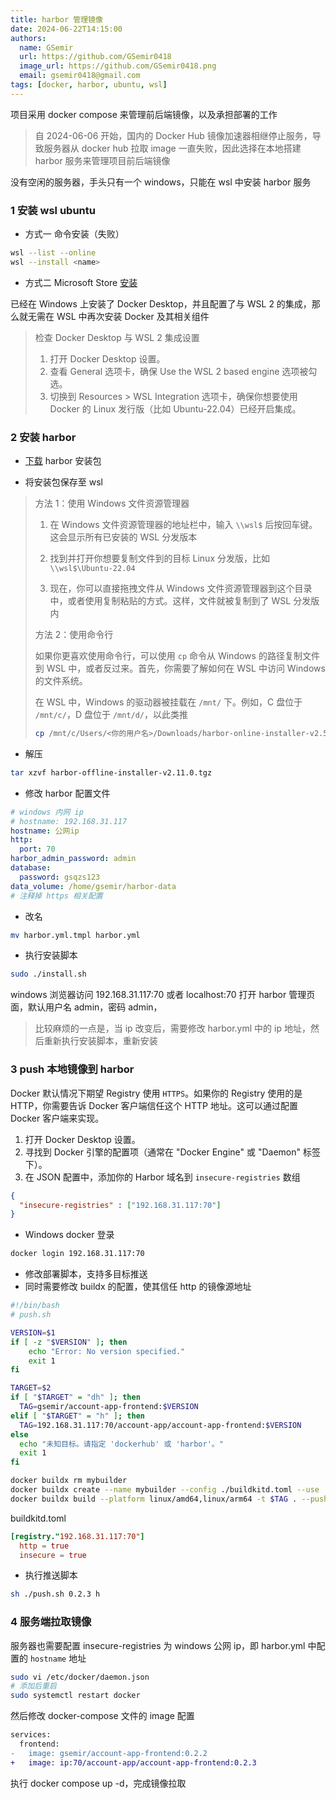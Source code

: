 ```yaml
---
title: harbor 管理镜像
date: 2024-06-22T14:15:00
authors:
  name: GSemir
  url: https://github.com/GSemir0418
  image_url: https://github.com/GSemir0418.png
  email: gsemir0418@gmail.com
tags: [docker, harbor, ubuntu, wsl]
---
```


项目采用 docker compose 来管理前后端镜像，以及承担部署的工作

> 自 2024-06-06 开始，国内的 Docker Hub 镜像加速器相继停止服务，导致服务器从 docker hub 拉取 image 一直失败，因此选择在本地搭建 harbor 服务来管理项目前后端镜像

没有空闲的服务器，手头只有一个 windows，只能在 wsl 中安装 harbor 服务

### 1 安装 wsl ubuntu

- 方式一 命令安装（失败）

```bash
wsl --list --online
wsl --install <name>
```

- 方式二 Microsoft Store [安装](https://www.microsoft.com/store/productId/9PDXGNCFSCZV?ocid=pdpshare)

已经在 Windows 上安装了 Docker Desktop，并且配置了与 WSL 2 的集成，那么就无需在 WSL 中再次安装 Docker 及其相关组件

> 检查 Docker Desktop 与 WSL 2 集成设置
>
> 1. 打开 Docker Desktop 设置。
> 2. 查看 General 选项卡，确保 Use the WSL 2 based engine 选项被勾选。
> 3. 切换到 Resources > WSL Integration 选项卡，确保你想要使用 Docker 的 Linux 发行版（比如 Ubuntu-22.04）已经开启集成。

### 2 安装 harbor

- [下载](https://github.com/goharbor/harbor/releases) harbor 安装包

- 将安装包保存至 wsl

> 方法 1：使用 Windows 文件资源管理器
>
> 1. 在 Windows 文件资源管理器的地址栏中，输入 `\\wsl$` 后按回车键。这会显示所有已安装的 WSL 分发版本
>
> 2. 找到并打开你想要复制文件到的目标 Linux 分发版，比如 `\\wsl$\Ubuntu-22.04`
>
> 3. 现在，你可以直接拖拽文件从 Windows 文件资源管理器到这个目录中，或者使用复制粘贴的方式。这样，文件就被复制到了 WSL 分发版内
>
> 方法 2：使用命令行
>
> 如果你更喜欢使用命令行，可以使用 `cp` 命令从 Windows 的路径复制文件到 WSL 中，或者反过来。首先，你需要了解如何在 WSL 中访问 Windows 的文件系统。
>
> 在 WSL 中，Windows 的驱动器被挂载在 `/mnt/` 下。例如，C 盘位于 `/mnt/c/`，D 盘位于 `/mnt/d/`，以此类推
>
> ```bash
> cp /mnt/c/Users/<你的用户名>/Downloads/harbor-online-installer-v2.5.0.tgz ~/
> ```
>

- 解压

```bash
tar xzvf harbor-offline-installer-v2.11.0.tgz
```

- 修改 harbor 配置文件

```yml
# windows 内网 ip
# hostname: 192.168.31.117
hostname: 公网ip
http:
  port: 70
harbor_admin_password: admin
database:
  password: gsqzs123
data_volume: /home/gsemir/harbor-data
# 注释掉 https 相关配置
```

- 改名

```bash
mv harbor.yml.tmpl harbor.yml
```

- 执行安装脚本

```bash
sudo ./install.sh
```

windows 浏览器访问 192.168.31.117:70 或者 localhost:70 打开 harbor 管理页面，默认用户名 admin，密码 admin，

> 比较麻烦的一点是，当 ip 改变后，需要修改 harbor.yml 中的 ip 地址，然后重新执行安装脚本，重新安装

### 3 push 本地镜像到 harbor

Docker 默认情况下期望 Registry 使用 `HTTPS`。如果你的 Registry 使用的是 HTTP，你需要告诉 Docker 客户端信任这个 HTTP 地址。这可以通过配置 Docker 客户端来实现。

1. 打开 Docker Desktop 设置。
2. 寻找到 Docker 引擎的配置项（通常在 "Docker Engine" 或 "Daemon" 标签下）。
3. 在 JSON 配置中，添加你的 Harbor 域名到 `insecure-registries` 数组

```json
{
  "insecure-registries" : ["192.168.31.117:70"]
}
```

- Windows docker 登录

```bash
docker login 192.168.31.117:70
```

- 修改部署脚本，支持多目标推送
- 同时需要修改 buildx 的配置，使其信任 http 的镜像源地址

```sh
#!/bin/bash
# push.sh

VERSION=$1
if [ -z "$VERSION" ]; then
    echo "Error: No version specified."
    exit 1
fi

TARGET=$2
if [ "$TARGET" = "dh" ]; then
  TAG=gsemir/account-app-frontend:$VERSION
elif [ "$TARGET" = "h" ]; then
  TAG=192.168.31.117:70/account-app/account-app-frontend:$VERSION
else
  echo "未知目标。请指定 'dockerhub' 或 'harbor'。"
  exit 1
fi

docker buildx rm mybuilder
docker buildx create --name mybuilder --config ./buildkitd.toml --use
docker buildx build --platform linux/amd64,linux/arm64 -t $TAG . --push
```

buildkitd.toml

```toml
[registry."192.168.31.117:70"]
  http = true
  insecure = true
```

- 执行推送脚本

```sh
sh ./push.sh 0.2.3 h
```

### 4 服务端拉取镜像

服务器也需要配置 insecure-registries 为 windows 公网 ip，即 harbor.yml 中配置的 `hostname` 地址

```sh
sudo vi /etc/docker/daemon.json
# 添加后重启
sudo systemctl restart docker 
```

然后修改 docker-compose 文件的 image 配置

```diff
services:
  frontend:
-   image: gsemir/account-app-frontend:0.2.2
+   image: ip:70/account-app/account-app-frontend:0.2.3
```

执行 docker compose up -d，完成镜像拉取